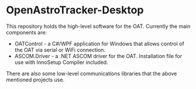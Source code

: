 OpenAstroTracker-Desktop
========================

This repository holds the high-level software for the OAT. Currently the main components are:

- OATControl   - a C#/WPF application for Windows that allows control of the OAT via serial or WiFi connection.
- ASCOM.Driver - a .NET ASCOM driver for the OAT. Installation file for use with InnoSetup Compiler included.

There are also some low-level communications libraries that the above mentioned projects use.
